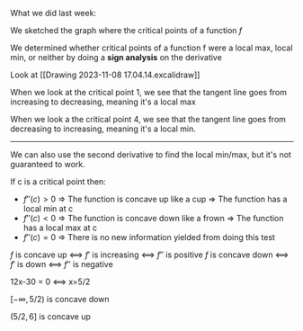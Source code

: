 What we did last week:

We sketched the graph where the critical points of a function $f$ 

We determined whether critical points of a function f were a local max, local min, or neither by doing a **sign analysis** on the derivative

Look at [[Drawing 2023-11-08 17.04.14.excalidraw]]

When we look at the critical point 1, we see that the tangent line goes from increasing to decreasing, meaning it's a local max

When we look a the critical point 4, we see that the tangent line goes from decreasing to increasing, meaning it's a local min.
___

We can also use the second derivative to find the local min/max, but it's not guaranteed to work.

If c is a critical point then:
* $f''(c) > 0$ => The function is concave up like a cup => The function has a local min at c
* $f''(c) < 0$ => The function is concave down like a frown => The function has a local max at c
* $f''(c) = 0$ => There is no new information yielded from doing this test

$f$ is concave up <==> $f'$ is increasing <==> $f''$ is positive
$f$ is concave down <==> $f'$ is down <==> $f''$ is negative

12x-30 = 0 <==> x=5/2

$[-\infty,5/2)$ is concave down

$(5/2,6]$ is concave up
